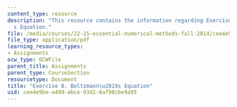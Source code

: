 ```yaml
---
content_type: resource
description: "This resource contains the information regarding Exercise 8. Boltzmann\u2019\
  s Equation."
file: /media/courses/22-15-essential-numerical-methods-fall-2014/cee4e9bea49dabce93d26af98cbe9a95_MIT22_15F14_ex08.pdf
file_type: application/pdf
learning_resource_types:
- Assignments
ocw_type: OCWFile
parent_title: Assignments
parent_type: CourseSection
resourcetype: Document
title: "Exercise 8. Boltzmann\u2019s Equation"
uid: cee4e9be-a49d-abce-93d2-6af98cbe9a95
---
```

